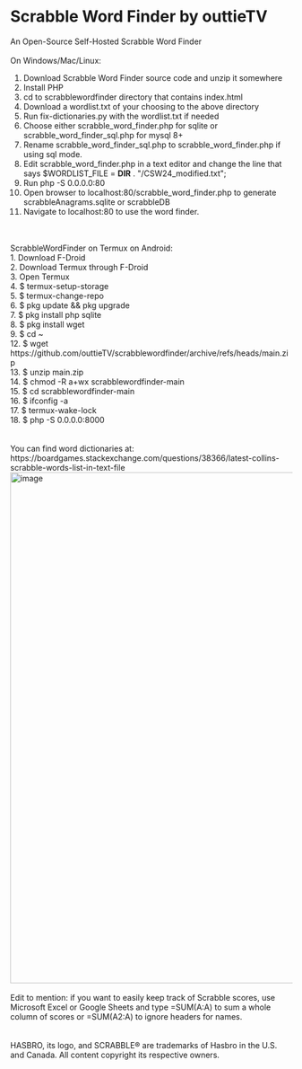 # Scrabble Word Finder by outtieTV
An Open-Source Self-Hosted Scrabble Word Finder<br />
<br />
On Windows/Mac/Linux:
1. Download Scrabble Word Finder source code and unzip it somewhere
2. Install PHP
3. cd to scrabblewordfinder directory that contains index.html
4. Download a wordlist.txt of your choosing to the above directory
5. Run fix-dictionaries.py with the wordlist.txt if needed
6. Choose either scrabble_word_finder.php for sqlite or scrabble_word_finder_sql.php for mysql 8+
7. Rename scrabble_word_finder_sql.php to scrabble_word_finder.php if using sql mode.
8. Edit scrabble_word_finder.php in a text editor and change the line that says $WORDLIST_FILE = __DIR__ . "/CSW24_modified.txt";
9. Run php -S 0.0.0.0:80
10. Open browser to localhost:80/scrabble_word_finder.php to generate scrabbleAnagrams.sqlite or scrabbleDB
11. Navigate to localhost:80 to use the word finder.
<br />
<br />
ScrabbleWordFinder on Termux on Android:<br />
1. Download F-Droid<br />
2. Download Termux through F-Droid<br />
3. Open Termux<br />
4. $ termux-setup-storage<br />
5. $ termux-change-repo<br />
6. $ pkg update && pkg upgrade<br />
7. $ pkg install php sqlite<br />
8. $ pkg install wget<br />
9. $ cd ~<br />
12. $ wget https://github.com/outtieTV/scrabblewordfinder/archive/refs/heads/main.zip<br />
13. $ unzip main.zip<br />
14. $ chmod -R a+wx scrabblewordfinder-main<br />
15. $ cd scrabblewordfinder-main<br />
16. $ ifconfig -a<br />
17. $ termux-wake-lock<br />
18. $ php -S 0.0.0.0:8000<br />
<br /><br />
You can find word dictionaries at: https://boardgames.stackexchange.com/questions/38366/latest-collins-scrabble-words-list-in-text-file
<img width="1920" height="910" alt="image" src="https://github.com/user-attachments/assets/d72c71c9-d0ae-41b1-8235-10f8ef577551" />
<br />
<br />
Edit to mention: if you want to easily keep track of Scrabble scores, use Microsoft Excel or Google Sheets and type =SUM(A:A) to sum a whole column of scores or =SUM(A2:A) to ignore headers for names.<br /><br />
<br />
HASBRO, its logo, and SCRABBLE® are trademarks of Hasbro in the U.S. and Canada. All content copyright its respective owners.
